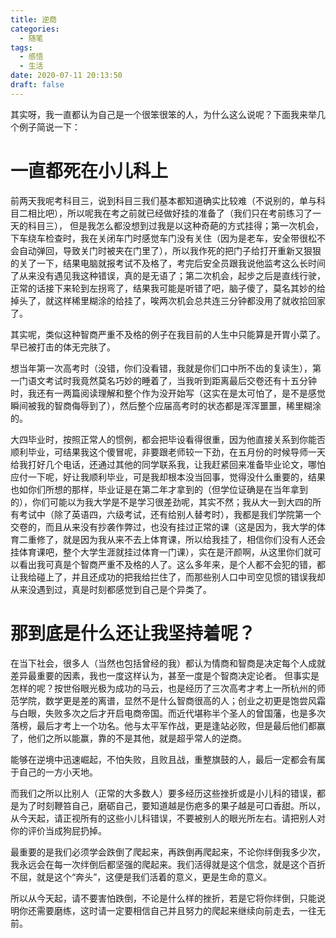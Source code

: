 ```yaml
---
title: 逆商
categories: 
  - 随笔
tags:
  - 感悟
  - 生活
date: 2020-07-11 20:13:50
draft: false
---
```


其实呀，我一直都认为自己是一个很笨很笨的人，为什么这么说呢？下面我来举几个例子简说一下：
# 一直都死在小儿科上
前两天我呢考科目三，说到科目三我们基本都知道确实比较难（不说别的，单与科目二相比吧），所以呢我在考之前就已经做好挂的准备了（我们只在考前练习了一天的科目三），
但是我怎么都没想到过我是以这种奇葩的方式挂得；第一次机会，下车绕车检查时，我在关闭车门时感觉车门没有关住（因为是老车，安全带很松不会自动弹回，导致关门时被夹在门里了），所以我作死的把门子给打开重新又狠狠的关了一下，结果电脑就报考试不及格了，考完后安全员跟我说他监考这么长时间了从来没有遇见我这种错误，真的是无语了；第二次机会，起步之后是直线行驶，正常的话接下来轮到左拐弯了，结果我可能是听错了吧，脑子傻了，莫名其妙的给掉头了，就这样稀里糊涂的给挂了，唉两次机会总共连三分钟都没用了就收拾回家了。

其实呢，类似这种智商严重不及格的例子在我目前的人生中只能算是开胃小菜了。早已被打击的体无完肤了。

想当年第一次高考时（没错，你们没看错，我就是你们口中所不齿的复读生），第一门语文考试时我竟然莫名巧妙的睡着了，当我听到距离最后交卷还有十五分钟时，我还有一两篇阅读理解和整个作为没开始写（这实在是太可怕了，是不是感觉瞬间被我的智商侮辱到了），然后整个应届高考时的状态都是浑浑噩噩，稀里糊涂的。

大四毕业时，按照正常人的惯例，都会把毕设看得很重，因为他直接关系到你能否顺利毕业，可结果我这个傻冒呢，非要跟老师较一下劲，在五月份的时候导师一天给我打好几个电话，还通过其他的同学联系我，让我赶紧回来准备毕业论文，哪怕应付一下呢，好让我顺利毕业，可是我却根本没当回事，觉得没什么重要的，结果也如你们所想的那样，毕业证是在第二年才拿到的（但学位证确是在当年拿到的），你们可能以为我大学是不是学习很差劲呢，其实不然；我从大一到大四的所有考试中（除了英语四，六级考试，还有给别人替考时），我都是我们学院第一个交卷的，而且从来没有抄袭作弊过，也没有挂过正常的课（这是因为，我大学的体育二重修了，就是因为我从来不去上体育课，所以给我挂了，相信你们没有人还会挂体育课吧，整个大学生涯就挂过体育一门课），实在是汗颜啊，从这里你们就可以看出我可真是个智商严重不及格的人了。这么多年来，是个人都不会犯的错，都让我给碰上了，并且还成功的把我给拦住了，而那些别人口中司空见惯的错误我却从来没遇到过，真是时刻都感觉到自己是个异类了。

# 那到底是什么还让我坚持着呢？
在当下社会，很多人（当然也包括曾经的我）都认为情商和智商是决定每个人成就差异最重要的因素，我也一度这样认为，甚至一度是个智商决定论者。
但事实是怎样的呢？按世俗眼光极为成功的马云，也是经历了三次高考才考上一所杭州的师范学院，数学更是差的离谱，显然不是什么智商很高的人；创业之初更是饱尝风霜与白眼，失败多次之后才开启电商帝国。而近代堪称半个圣人的曾国藩，也是多次落榜，最后才考上一个功名。他与太平军作战，更是逢站必败，但是最后他们都赢了，他们之所以能赢，靠的不是其他，就是超乎常人的逆商。

能够在逆境中迅速崛起，不怕失败，且败且战，重整旗鼓的人，最后一定都会有属于自己的一方小天地。

而我们之所以比别人（正常的大多数人）要多经历这些挫折或是小儿科的错误，都是为了时刻鞭笞自己，磨砺自己，要知道越是伤疤多的果子越是可口香甜。所以，从今天起，请正视所有的这些小儿科错误，不要被别人的眼光所左右。请把别人对你的评价当成狗屁扔掉。

最重要的是我们必须学会跌倒了爬起来，再跌倒再爬起来，不论你绊倒我多少次，我永远会在每一次绊倒后都坚强的爬起来。我们活得就是这个信念，就是这个百折不屈，就是这个“奔头”，这便是我们活着的意义，更是生命的意义。

所以从今天起，请不要害怕跌倒，不论是什么样的挫折，若是它将你绊倒，只能说明你还需要磨练，这时请一定要相信自己并且努力的爬起来继续向前走去，一往无前。
